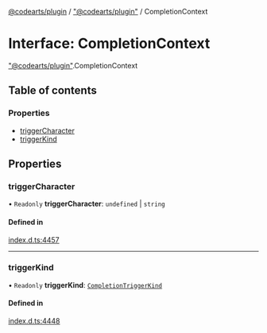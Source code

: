 [@codearts/plugin](../README.md) / ["@codearts/plugin"](../modules/_codearts_plugin_.md) / CompletionContext

# Interface: CompletionContext

["@codearts/plugin"](../modules/_codearts_plugin_.md).CompletionContext

## Table of contents

### Properties

- [triggerCharacter](codearts_plugin_.CompletionContext.md#triggercharacter)
- [triggerKind](codearts_plugin_.CompletionContext.md#triggerkind)

## Properties

### triggerCharacter

• `Readonly` **triggerCharacter**: `undefined` \| `string`

#### Defined in

[index.d.ts:4457](https://github.com/huaweicloud/cloudide-plugin-api/blob/a4193a8/index.d.ts#L4457)

___

### triggerKind

• `Readonly` **triggerKind**: [`CompletionTriggerKind`](../enums/codearts_plugin_.CompletionTriggerKind.md)

#### Defined in

[index.d.ts:4448](https://github.com/huaweicloud/cloudide-plugin-api/blob/a4193a8/index.d.ts#L4448)
